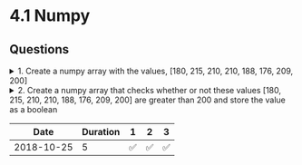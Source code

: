 # 4.1 Numpy

## Questions

<details><summary>1. Create a numpy array with the values, [180, 215, 210, 210, 188, 176, 209, 200]
</summary>
<p>

```python
import numpy as np

num = np.array([180, 215, 210, 210, 188, 176, 209, 200])
print(num)
```

</p>
</details>

<details><summary>2. Create a numpy array that checks whether or not these values [180, 215, 210, 210, 188, 176, 209, 200] are greater than 200 and store the value as a boolean</summary>
<p>

```python
import numpy as np

num = np.array([180, 215, 210, 210, 188, 176, 209, 200])
check = num > 200
print(check)
```

</p>
</details>

| Date | Duration | 1 | 2 | 3 |
|------|----------|---|---|---|
| 2018-10-25 | 5 | :white_check_mark: | :white_check_mark: | :white_check_mark: |
